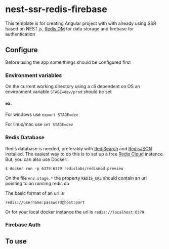 # nest-ssr-redis-firebase

This template is for creating Angular project with with already using SSR based on NEST.js, [Redis OM][redis-om-url] for data storage and firebase for authentication

## Configure

Before using the app some things should be configured first

### Environment variables

On the current working directory using a cli dependent on OS an environment variable `STAGE=dev/prod` should be set

#### ex.
For windows use `export STAGE=dev`

For linux/mac use `set STAGE=dev`

### Redis Database

Redis database is needed, preferably with [RediSearch][redisearch-url] and [RedisJSON][redis-json-url] installed. The easiest way to do this is to set up a free [Redis Cloud][redis-cloud-url] instance. But, you can also use Docker:

    $ docker run -p 6379:6379 redislabs/redismod:preview

On the file `env.stage.*` the property `REDIS_URL` should contain an url pointing to an running redis db

The basic format of an url is

    redis://username:password@host:port 
Or for your local docker instance the url is `redis://localhost:6379`

### Firebase Auth


## To use



<!-- Links -->

[redis-om-url]: https://github.com/redis/redis-om-node
[redis-cloud-url]: https://redis.com/try-free/
[redisearch-url]: https://oss.redis.com/redisearch/
[redis-json-url]: https://oss.redis.com/redisjson/
